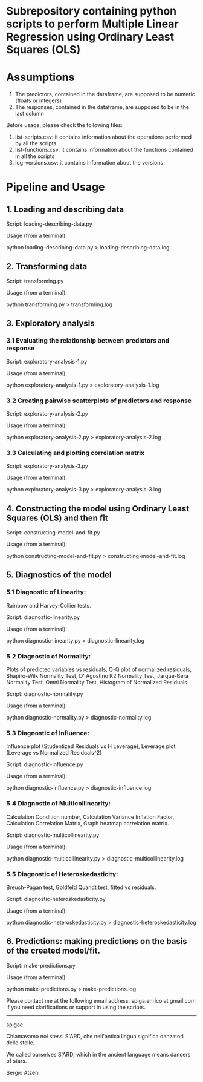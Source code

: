 # Subrepository containing python scripts to perform Multiple Linear Regression using Ordinary Least Squares (OLS)

# Assumptions

1. The predictors, contained in the dataframe, are supposed to be numeric (floats or integers)
2. The responses, contained in the dataframe, are supposed to be in the last column

Before usage, please check the following files:
1. list-scripts.csv: it contains information about the operations performed by all the scripts
2. list-functions.csv: it contains information about the functions contained in all the scripts
3. log-versions.csv: it contains information about the versions

# Pipeline and Usage

## 1. Loading and describing data
Script: loading-describing-data.py

Usage (from a terminal):

python loading-describing-data.py > loading-describing-data.log

## 2. Transforming data
Script: transforming.py

Usage (from a terminal):

python transforming.py > transforming.log

## 3. Exploratory analysis
### 3.1 Evaluating the relationship between predictors and response
Script: exploratory-analysis-1.py

Usage (from a terminal):

python exploratory-analysis-1.py > exploratory-analysis-1.log

### 3.2 Creating pairwise scatterplots of predictors and response
Script: exploratory-analysis-2.py

Usage (from a terminal):

python exploratory-analysis-2.py > exploratory-analysis-2.log

### 3.3 Calculating and plotting correlation matrix
Script: exploratory-analysis-3.py

Usage (from a terminal):

python exploratory-analysis-3.py > exploratory-analysis-3.log

## 4. Constructing the model using Ordinary Least Squares (OLS) and then fit
Script: constructing-model-and-fit.py

Usage (from a terminal):

python constructing-model-and-fit.py > constructing-model-and-fit.log

## 5. Diagnostics of the model
### 5.1 Diagnostic of Linearity: 
Rainbow and Harvey-Collier tests.

Script: diagnostic-linearity.py 

Usage (from a terminal):

python diagnostic-linearity.py > diagnostic-linearity.log
       
### 5.2 Diagnostic of Normality:
Plots of predicted variables vs residuals, 
Q-Q plot of normalized residuals,
Shapiro-Wilk Normality Test,
D' Agostino K2 Normality Test,
Jarque-Bera Normality Test,
Omni Normality Test,
Histogram of Normalized Residuals.

Script: diagnostic-normality.py

Usage (from a terminal):

python diagnostic-normality.py > diagnostic-normality.log
       
### 5.3 Diagnostic of Influence:
Influence plot (Studentized Residuals vs H Leverage), 
Leverage plot (Leverage vs Normalized Residuals^2)

Script: diagnostic-influence.py

Usage (from a terminal):

python diagnostic-influence.py > diagnostic-influence.log

### 5.4 Diagnostic of Multicollinearity:
Calculation Condition number,
Calculation Variance Inflation Factor,
Calculation Correlation Matrix,
Graph heatmap correlation matrix.

Script: diagnostic-multicollinearity.py

Usage (from a terminal):

python diagnostic-multicollinearity.py > diagnostic-multicollinearity.log

### 5.5 Diagnostic of Heteroskedasticity:
Breush-Pagan test,
Goldfeld Quandt test,
fitted vs residuals.

Script: diagnostic-heteroskedasticity.py

Usage (from a terminal):

python diagnostic-heteroskedasticity.py > diagnostic-heteroskedasticity.log

## 6. Predictions: making predictions on the basis of the created model/fit.
Script: make-predictions.py

Usage (from a terminal):

python make-predictions.py > make-predictions.log


Please contact me at the following email address: spiga.enrico at gmail.com if you need clarifications or support in using the scripts.

---
spigae

Chiamavamo noi stessi S'ARD, che nell'antica lingua significa danzatori delle stelle.

We called ourselves S'ARD, which in the ancient language means dancers of stars.

Sergio Atzeni
